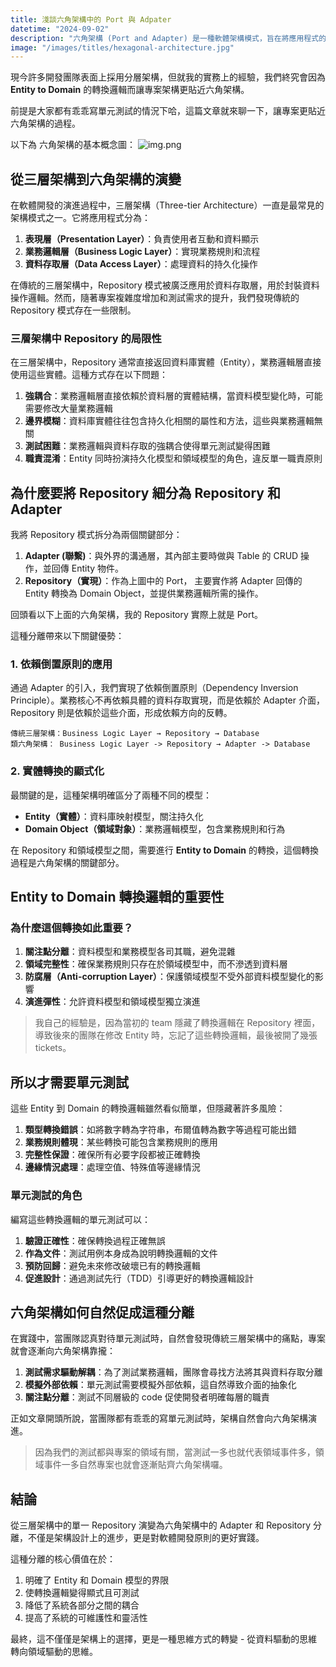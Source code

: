 ```yaml
---
title: 淺談六角架構中的 Port 與 Adpater
datetime: "2024-09-02"
description: "六角架構 (Port and Adapter) 是一種軟體架構模式，旨在將應用程式的核心邏輯與外部系統隔離。本文介紹了六角架構的基本概念和實際應用。"
image: "/images/titles/hexagonal-architecture.jpg"
---
```



現今許多開發團隊表面上採用分層架構，但就我的實務上的經驗，我們終究會因為 **Entity to Domain** 的轉換邏輯而讓專案架構更貼近六角架構。

前提是大家都有乖乖寫單元測試的情況下哈，這篇文章就來聊一下，讓專案更貼近六角架構的過程。

以下為 六角架構的基本概念圖：
![img.png](/images/hexagoanl-architecture.png)

## 從三層架構到六角架構的演變

在軟體開發的演進過程中，三層架構（Three-tier Architecture）一直是最常見的架構模式之一。它將應用程式分為：

1. **表現層（Presentation Layer）**：負責使用者互動和資料顯示
2. **業務邏輯層（Business Logic Layer）**：實現業務規則和流程
3. **資料存取層（Data Access Layer）**：處理資料的持久化操作

在傳統的三層架構中，Repository 模式被廣泛應用於資料存取層，用於封裝資料操作邏輯。然而，隨著專案複雜度增加和測試需求的提升，我們發現傳統的 Repository 模式存在一些限制。

### 三層架構中 Repository 的局限性

在三層架構中，Repository 通常直接返回資料庫實體（Entity），業務邏輯層直接使用這些實體。這種方式存在以下問題：

1. **強耦合**：業務邏輯層直接依賴於資料層的實體結構，當資料模型變化時，可能需要修改大量業務邏輯
2. **邊界模糊**：資料庫實體往往包含持久化相關的屬性和方法，這些與業務邏輯無關
3. **測試困難**：業務邏輯與資料存取的強耦合使得單元測試變得困難
4. **職責混淆**：Entity 同時扮演持久化模型和領域模型的角色，違反單一職責原則

## 為什麼要將 Repository 細分為 Repository 和 Adapter

我將 Repository 模式拆分為兩個關鍵部分：

1. **Adapter (聯繫)**：與外界的溝通層，其內部主要時做與 Table 的 CRUD 操作，並回傳 Entity 物件。
2. **Repository（實現）**：作為上圖中的 Port， 主要實作將 Adapter 回傳的 Entity 轉換為 Domain Object，並提供業務邏輯所需的操作。

回頭看以下上面的六角架構，我的 Repository 實際上就是 Port。

這種分離帶來以下關鍵優勢：

### 1. 依賴倒置原則的應用

通過 Adapter 的引入，我們實現了依賴倒置原則（Dependency Inversion Principle）。業務核心不再依賴具體的資料存取實現，而是依賴於 Adapter 介面， Repository 則是依賴於這些介面，形成依賴方向的反轉。

```
傳統三層架構：Business Logic Layer → Repository → Database
類六角架構： Business Logic Layer -> Repository → Adapter -> Database
```

### 2. 實體轉換的顯式化

最關鍵的是，這種架構明確區分了兩種不同的模型：

- **Entity（實體）**：資料庫映射模型，關注持久化
- **Domain Object（領域對象）**：業務邏輯模型，包含業務規則和行為

在 Repository 和領域模型之間，需要進行 **Entity to Domain** 的轉換，這個轉換過程是六角架構的關鍵部分。

## Entity to Domain 轉換邏輯的重要性

### 為什麼這個轉換如此重要？

1. **關注點分離**：資料模型和業務模型各司其職，避免混雜
2. **領域完整性**：確保業務規則只存在於領域模型中，而不滲透到資料層
3. **防腐層（Anti-corruption Layer）**：保護領域模型不受外部資料模型變化的影響
4. **演進彈性**：允許資料模型和領域模型獨立演進

> 我自己的經驗是，因為當初的 team 隱藏了轉換邏輯在 Repository 裡面，導致後來的團隊在修改 Entity 時，忘記了這些轉換邏輯，最後被開了幾張 tickets。

## 所以才需要單元測試

這些 Entity 到 Domain 的轉換邏輯雖然看似簡單，但隱藏著許多風險：

1. **類型轉換錯誤**：如將數字轉為字符串，布爾值轉為數字等過程可能出錯
2. **業務規則體現**：某些轉換可能包含業務規則的應用
3. **完整性保證**：確保所有必要字段都被正確轉換
4. **邊緣情況處理**：處理空值、特殊值等邊緣情況

### 單元測試的角色

編寫這些轉換邏輯的單元測試可以：

1. **驗證正確性**：確保轉換過程正確無誤
2. **作為文件**：測試用例本身成為說明轉換邏輯的文件
3. **預防回歸**：避免未來修改破壞已有的轉換邏輯
4. **促進設計**：通過測試先行（TDD）引導更好的轉換邏輯設計

## 六角架構如何自然促成這種分離

在實踐中，當團隊認真對待單元測試時，自然會發現傳統三層架構中的痛點，專案就會逐漸向六角架構靠攏：

1. **測試需求驅動解耦**：為了測試業務邏輯，團隊會尋找方法將其與資料存取分離
2. **模擬外部依賴**：單元測試需要模擬外部依賴，這自然導致介面的抽象化
3. **關注點分離**：測試不同層級的 code 促使開發者明確每層的職責

正如文章開頭所說，當團隊都有乖乖的寫單元測試時，架構自然會向六角架構演進。

> 因為我們的測試都與專案的領域有關，當測試一多也就代表領域事件多，領域事件一多自然專案也就會逐漸貼齊六角架構囉。

## 結論

從三層架構中的單一 Repository 演變為六角架構中的 Adapter 和 Repository 分離，不僅是架構設計上的進步，更是對軟體開發原則的更好實踐。

這種分離的核心價值在於：

1. 明確了 Entity 和 Domain 模型的界限
2. 使轉換邏輯變得顯式且可測試
3. 降低了系統各部分之間的耦合
4. 提高了系統的可維護性和靈活性

最終，這不僅僅是架構上的選擇，更是一種思維方式的轉變 - 從資料驅動的思維轉向領域驅動的思維。

